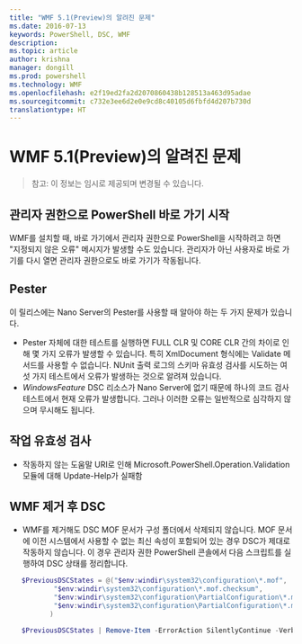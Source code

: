 ```yaml
---
title: "WMF 5.1(Preview)의 알려진 문제"
ms.date: 2016-07-13
keywords: PowerShell, DSC, WMF
description: 
ms.topic: article
author: krishna
manager: dongill
ms.prod: powershell
ms.technology: WMF
ms.openlocfilehash: e2f19ed2fa2d2070860438b128513a463d95adae
ms.sourcegitcommit: c732e3ee6d2e0e9cd8c40105d6fbfd4d207b730d
translationtype: HT
---
```

# <a name="known-issues-in-wmf-51-preview"></a>WMF 5.1(Preview)의 알려진 문제 #

> 참고: 이 정보는 임시로 제공되며 변경될 수 있습니다.

## <a name="starting-powershell-shortcut-as-administrator"></a>관리자 권한으로 PowerShell 바로 가기 시작
WMF를 설치할 때, 바로 가기에서 관리자 권한으로 PowerShell을 시작하려고 하면 "지정되지 않은 오류" 메시지가 발생할 수도 있습니다.
관리자가 아닌 사용자로 바로 가기를 다시 열면 관리자 권한으로도 바로 가기가 작동됩니다.

## <a name="pester"></a>Pester
이 릴리스에는 Nano Server의 Pester를 사용할 때 알아야 하는 두 가지 문제가 있습니다.

* Pester 자체에 대한 테스트를 실행하면 FULL CLR 및 CORE CLR 간의 차이로 인해 몇 가지 오류가 발생할 수 있습니다. 특히 XmlDocument 형식에는 Validate 메서드를 사용할 수 없습니다. NUnit 출력 로그의 스키마 유효성 검사를 시도하는 여섯 가지 테스트에서 오류가 발생하는 것으로 알려져 있습니다. 
* *WindowsFeature* DSC 리소스가 Nano Server에 없기 때문에 하나의 코드 검사 테스트에서 현재 오류가 발생합니다. 그러나 이러한 오류는 일반적으로 심각하지 않으며 무시해도 됩니다.

## <a name="operation-validation"></a>작업 유효성 검사 

* 작동하지 않는 도움말 URI로 인해 Microsoft.PowerShell.Operation.Validation 모듈에 대해 Update-Help가 실패함

## <a name="dsc-after-uninstall-wmf"></a>WMF 제거 후 DSC 
* WMF를 제거해도 DSC MOF 문서가 구성 폴더에서 삭제되지 않습니다. MOF 문서에 이전 시스템에서 사용할 수 없는 최신 속성이 포함되어 있는 경우 DSC가 제대로 작동하지 않습니다. 이 경우 관리자 권한 PowerShell 콘솔에서 다음 스크립트를 실행하여 DSC 상태를 정리합니다.
 ```PowerShell
    $PreviousDSCStates = @("$env:windir\system32\configuration\*.mof",
            "$env:windir\system32\configuration\*.mof.checksum",
            "$env:windir\system32\configuration\PartialConfiguration\*.mof",
            "$env:windir\system32\configuration\PartialConfiguration\*.mof.checksum"
           )

    $PreviousDSCStates | Remove-Item -ErrorAction SilentlyContinue -Verbose
 ```  
